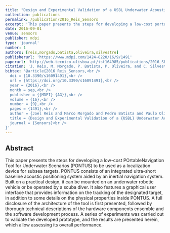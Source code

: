 ```yaml
---
title: "Design and Experimental Validation of a USBL Underwater Acoustic Positioning System"
collection: publications
permalink: /publication/2016_Reis_Sensors
excerpt: 'This paper presents the steps for developing a low-cost portable navigation tool for underwater scenarios to be used as a localization device for subsea targets.'
date: 2016-09-01
venue: sensors
publisher: mdpi
type: 'journal'
number: 1
authors: [reis,morgado,batista,oliveira,silvestre]
publisherurl: 'https://www.mdpi.com/1424-8220/16/9/1491'
paperurl: 'http://web.tecnico.ulisboa.pt/ist164985/publications/2016_SENSORS_Design_and_Experimental_Validation_of_a_USBL_Underwater_Acoustic_Positioning_System.pdf'
citation: 'J. Reis, M. Morgado, P. Batista, P. Oliveira, and C. Silvestre, “Design and Experimental Validation of a USBL Underwater Acoustic Positioning System,” Sensors, vol. 16, no. 9. MDPI AG, p. 1491, Sep. 14, 2016.'
bibtex: '@article{2016_Reis_Sensors,<br />
  doi = {10.3390/s16091491},<br />
  url = {https://doi.org/10.3390/s16091491},<br />
  year = {2016},<br />
  month = sep,<br />
  publisher = {{MDPI} {AG}},<br />
  volume = {16},<br />
  number = {9},<br />
  pages = {1491},<br />
  author = {Joel Reis and Marco Morgado and Pedro Batista and Paulo Oliveira and Carlos Silvestre},<br />
  title = {Design and Experimental Validation of a {USBL} Underwater Acoustic Positioning System},<br />
  journal = {Sensors}<br />
}'
---
```

**Abstract**
---
This paper presents the steps for developing a low-cost POrtableNavigation Tool for Underwater Scenarios (PONTUS) to be used as a localization device for subsea targets.
PONTUS consists of an integrated ultra-short baseline acoustic positioning system aided by an inertial navigation system.
Built on a practical design, it can be mounted on an underwater robotic vehicle or be operated by a scuba diver.
It also features a graphical user interface that provides information on the tracking of the designated target, in addition to some details on the physical properties inside PONTUS.
A full disclosure of the architecture of the tool is first presented, followed by thorough technical descriptions of the hardware components ensemble and the software development process.
A series of experiments was carried out to validate the developed prototype, and the results are presented herein, which allow assessing its overall performance.
